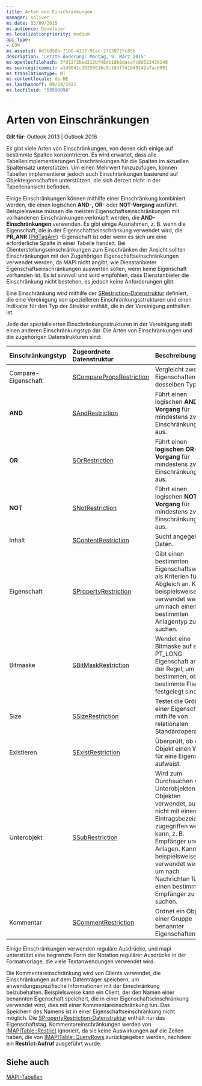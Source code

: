 ```yaml
---
title: Arten von Einschränkungen
manager: soliver
ms.date: 03/09/2015
ms.audience: Developer
ms.localizationpriority: medium
api_type:
- COM
ms.assetid: 0d3bd58b-7100-4117-91ac-27139715c85b
description: 'Letzte Änderung: Montag, 9. März 2015'
ms.openlocfilehash: 3fd12f2bed213bf48db18b8dacafc8d522439140
ms.sourcegitcommit: a1d9041c20256616c9c183f7d1049142a7ac6991
ms.translationtype: MT
ms.contentlocale: de-DE
ms.lasthandoff: 09/24/2021
ms.locfileid: "59590898"
---
```

# <a name="types-of-restrictions"></a>Arten von Einschränkungen

  
  
**Gilt für**: Outlook 2013 | Outlook 2016 
  
Es gibt viele Arten von Einschränkungen, von denen sich einige auf bestimmte Spalten konzentrieren. Es wird erwartet, dass alle Tabellenimplementierungen Einschränkungen für die Spalten im aktuellen Spaltensatz unterstützen. Um einen Mehrwert hinzuzufügen, können Tabellen implementierer jedoch auch Einschränkungen basierend auf Objekteigenschaften unterstützen, die sich derzeit nicht in der Tabellenansicht befinden.
  
Einige Einschränkungen können mithilfe einer Einschränkung kombiniert werden, die einen logischen **AND-,** **OR-** oder **NOT-Vorgang** ausführt. Beispielsweise müssen die meisten Eigenschaftseinschränkungen mit vorhandenen Einschränkungen verknüpft werden, die **AND-Einschränkungen** verwenden. Es gibt einige Ausnahmen, z. B. wenn die Eigenschaft, die in der Eigenschaftseinschränkung verwendet wird, die **PR_ANR** ([PidTagAnr](pidtaganr-canonical-property.md)) -Eigenschaft ist oder wenn es sich um eine erforderliche Spalte in einer Tabelle handelt. Bei Clienterstellungseinschränkungen zum Einschränken der Ansicht sollten Einschränkungen mit den Zugehörigen Eigenschaftseinschränkungen verwendet werden, da MAPI nicht angibt, wie Dienstanbieter Eigenschaftseinschränkungen auswerten sollen, wenn keine Eigenschaft vorhanden ist. Es ist sinnvoll und wird empfohlen, dass Dienstanbieter die Einschränkung nicht bestehen, es jedoch keine Anforderungen gibt. 
  
Eine Einschränkung wird mithilfe der [SRestriction-Datenstruktur](srestriction.md) definiert, die eine Vereinigung von spezielleren Einschränkungsstrukturen und einen Indikator für den Typ der Struktur enthält, die in der Vereinigung enthalten ist. 
  
Jede der spezialisierten Einschränkungsstrukturen in der Vereinigung stellt einen anderen Einschränkungstyp dar. Die Arten von Einschränkungen und die zugehörigen Datenstrukturen sind:
  
|**Einschränkungstyp**|**Zugeordnete Datenstruktur**|**Beschreibung**|
|:-----|:-----|:-----|
|Compare-Eigenschaft  <br/> |[SComparePropsRestriction](scomparepropsrestriction.md) <br/> |Vergleicht zwei Eigenschaften desselben Typs.  <br/> |
|**AND** <br/> |[SAndRestriction](sandrestriction.md) <br/> |Führt einen logischen **AND-Vorgang** für mindestens zwei Einschränkungen aus.  <br/> |
|**OR** <br/> |[SOrRestriction](sorrestriction.md) <br/> |Führt einen **logischen OR-Vorgang** für mindestens zwei Einschränkungen aus.  <br/> |
|**NOT** <br/> |[SNotRestriction](snotrestriction.md) <br/> |Führt einen logischen **NOT-Vorgang** für mindestens zwei Einschränkungen aus.  <br/> |
|Inhalt  <br/> |[SContentRestriction](scontentrestriction.md) <br/> |Sucht angegebene Daten.  <br/> |
|Eigenschaft  <br/> |[SPropertyRestriction](spropertyrestriction.md) <br/> |Gibt einen bestimmten Eigenschaftswert als Kriterien für den Abgleich an. Kann beispielsweise verwendet werden, um nach einem bestimmten Anlagentyp zu suchen.  <br/> |
|Bitmaske  <br/> |[SBitMaskRestriction](sbitmaskrestriction.md) <br/> |Wendet eine Bitmaske auf eine PT_LONG Eigenschaft an, in der Regel, um zu bestimmen, ob bestimmte Flags festgelegt sind.  <br/> |
|Size  <br/> |[SSizeRestriction](ssizerestriction.md) <br/> |Testet die Größe einer Eigenschaft mithilfe von relationalen Standardoperatoren.  <br/> |
|Existieren  <br/> |[SExistRestriction](sexistrestriction.md) <br/> |Überprüft, ob ein Objekt einen Wert für eine Eigenschaft aufweist.  <br/> |
|Unterobjekt  <br/> |[SSubRestriction](ssubrestriction.md) <br/> |Wird zum Durchsuchen von Unterobjekten oder Objekten verwendet, auf die nicht mit einem Eintragsbezeichner zugegriffen werden kann, z. B. Empfänger und Anlagen. Kann beispielsweise verwendet werden, um nach Nachrichten für einen bestimmten Empfänger zu suchen.  <br/> |
|Kommentar  <br/> |[SCommentRestriction](scommentrestriction.md) <br/> |Ordnet ein Objekt einer Gruppe benannter Eigenschaften zu.  <br/> |
   
Einige Einschränkungen verwenden reguläre Ausdrücke, und mapi unterstützt eine begrenzte Form der Notation regulärer Ausdrücke in der Formatvorlage, die viele Textanwendungen verwendet wird.
  
Die Kommentareinschränkung wird von Clients verwendet, die Einschränkungen auf dem Datenträger speichern, um anwendungsspezifische Informationen mit der Einschränkung beizubehalten. Beispielsweise kann ein Client, der den Namen einer benannten Eigenschaft speichert, die in einer Eigenschaftseinschränkung verwendet wird, dies mit einer Kommentareinschränkung tun. Das Speichern des Namens ist in einer Eigenschaftseinschränkung nicht möglich. Die [SPropertyRestriction-Datenstruktur](spropertyrestriction.md) enthält nur das Eigenschaftstag. Kommentareinschränkungen werden von [IMAPITable::Restrict](imapitable-restrict.md) ignoriert, da sie keine Auswirkungen auf die Zeilen haben, die von [IMAPITable::QueryRows](imapitable-queryrows.md) zurückgegeben werden, nachdem ein **Restrict-Aufruf** ausgeführt wurde. 
  
## <a name="see-also"></a>Siehe auch



[MAPI-Tabellen](mapi-tables.md)

